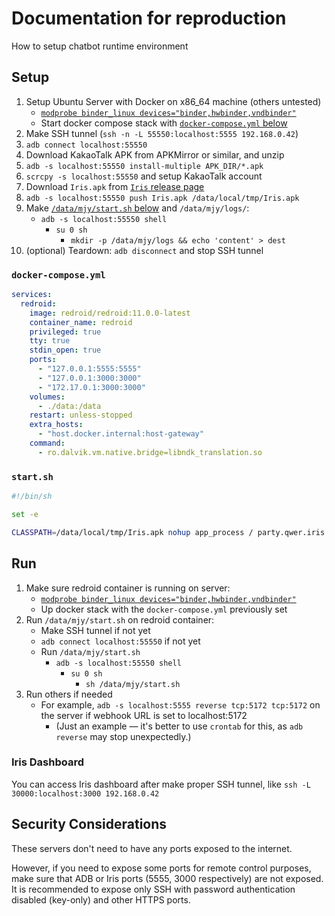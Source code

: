 # Documentation for reproduction

How to setup chatbot runtime environment

## Setup

1. Setup Ubuntu Server with Docker on x86_64 machine (others untested)
    - [`modprobe binder_linux devices="binder,hwbinder,vndbinder"`](https://github.com/remote-android/redroid-doc)
    - Start docker compose stack with [`docker-compose.yml` below](#docker-composeyml)
2. Make SSH tunnel (`ssh -n -L 55550:localhost:5555 192.168.0.42`)
3. `adb connect localhost:55550`
4. Download KakaoTalk APK from APKMirror or similar, and unzip
5. `adb -s localhost:55550 install-multiple APK_DIR/*.apk`
6. `scrcpy -s localhost:55550` and setup KakaoTalk account
7. Download `Iris.apk` from [`Iris` release page](https://github.com/dolidolih/Iris/releases)
8. `adb -s localhost:55550 push Iris.apk /data/local/tmp/Iris.apk`
9. Make [`/data/mjy/start.sh` below](#startsh) and `/data/mjy/logs/`:
    - `adb -s localhost:55550 shell`
        - `su 0 sh`
            - `mkdir -p /data/mjy/logs && echo 'content' > dest`
10. (optional) Teardown: `adb disconnect` and stop SSH tunnel

### `docker-compose.yml`

```yml
services:
  redroid:
    image: redroid/redroid:11.0.0-latest
    container_name: redroid
    privileged: true
    tty: true
    stdin_open: true
    ports:
      - "127.0.0.1:5555:5555"
      - "127.0.0.1:3000:3000"
      - "172.17.0.1:3000:3000"
    volumes:
      - ./data:/data
    restart: unless-stopped
    extra_hosts:
      - "host.docker.internal:host-gateway"
    command:
      - ro.dalvik.vm.native.bridge=libndk_translation.so
```

### `start.sh`

```sh
#!/bin/sh

set -e

CLASSPATH=/data/local/tmp/Iris.apk nohup app_process / party.qwer.iris.Main >> /data/mjy/logs/stdout.log 2>> /data/mjy/logs/stderr.log &
```

## Run

1. Make sure redroid container is running on server:
    - [`modprobe binder_linux devices="binder,hwbinder,vndbinder"`](https://github.com/remote-android/redroid-doc)
    - Up docker stack with the `docker-compose.yml` previously set
2. Run `/data/mjy/start.sh` on redroid container:
    - Make SSH tunnel if not yet
    - `adb connect localhost:55550` if not yet
    - Run `/data/mjy/start.sh`
        - `adb -s localhost:55550 shell`
            - `su 0 sh`
                - `sh /data/mjy/start.sh`
3. Run others if needed
    - For example, `adb -s localhost:5555 reverse tcp:5172 tcp:5172` on the server if webhook URL is set to localhost:5172
        - (Just an example — it's better to use `crontab` for this, as `adb reverse` may stop unexpectedly.)

### Iris Dashboard

You can access Iris dashboard after make proper SSH tunnel, like `ssh -L 30000:localhost:3000 192.168.0.42`

## Security Considerations

These servers don't need to have any ports exposed to the internet.

However, if you need to expose some ports for remote control purposes,
make sure that ADB or Iris ports (5555, 3000 respectively) are not exposed.  
It is recommended to expose only SSH with password authentication disabled (key-only) and other HTTPS ports.
